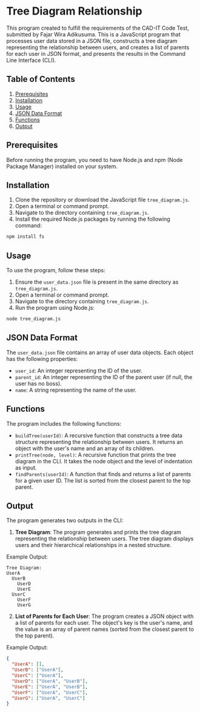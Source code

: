 # Tree Diagram Relationship

This program created to fulfill the requirements of the CAD-IT Code Test, submitted by Fajar Wira Adikusuma. This is a JavaScript program that processes user data stored in a JSON file, constructs a tree diagram representing the relationship between users, and creates a list of parents for each user in JSON format, and presents the results in the Command Line Interface (CLI).

## Table of Contents
1. [Prerequisites](#prerequisites)
2. [Installation](#installation)
3. [Usage](#usage)
4. [JSON Data Format](#json-data-format)
5. [Functions](#functions)
6. [Output](#output)

## Prerequisites

Before running the program, you need to have Node.js and npm (Node Package Manager) installed on your system.

## Installation

1. Clone the repository or download the JavaScript file `tree_diagram.js`.
2. Open a terminal or command prompt.
3. Navigate to the directory containing `tree_diagram.js`.
4. Install the required Node.js packages by running the following command:
```sh
npm install fs
```

## Usage

To use the program, follow these steps:

1. Ensure the `user_data.json` file is present in the same directory as `tree_diagram.js`.
2. Open a terminal or command prompt.
3. Navigate to the directory containing `tree_diagram.js`.
4. Run the program using Node.js:
```sh
node tree_diagram.js
```

## JSON Data Format

The `user_data.json` file contains an array of user data objects. Each object has the following properties:

- `user_id`: An integer representing the ID of the user.
- `parent_id`: An integer representing the ID of the parent user (if null, the user has no boss).
- `name`: A string representing the name of the user.

## Functions

The program includes the following functions:

- `buildTree(userId)`: A recursive function that constructs a tree data structure representing the relationship between users. It returns an object with the user's name and an array of its children.
- `printTree(node, level)`: A recursive function that prints the tree diagram in the CLI. It takes the node object and the level of indentation as input.
- `findParents(userId)`: A function that finds and returns a list of parents for a given user ID. The list is sorted from the closest parent to the top parent.

## Output

The program generates two outputs in the CLI:

1. **Tree Diagram**: The program generates and prints the tree diagram representing the relationship between users. The tree diagram displays users and their hierarchical relationships in a nested structure.

Example Output:
```
Tree Diagram:
UserA
  UserB
    UserD
    UserE
  UserC
    UserF
    UserG
```

2. **List of Parents for Each User**: The program creates a JSON object with a list of parents for each user. The object's key is the user's name, and the value is an array of parent names (sorted from the closest parent to the top parent).

Example Output:
```json
{
  "UserA": [],
  "UserB": ["UserA"],
  "UserC": ["UserA"],
  "UserD": ["UserA", "UserB"],
  "UserE": ["UserA", "UserB"],
  "UserF": ["UserA", "UserC"],
  "UserG": ["UserA", "UserC"]
}
```
